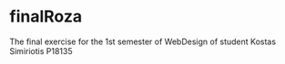 # finalRoza
The final exercise for the 1st semester of WebDesign  of student Kostas Simiriotis P18135
